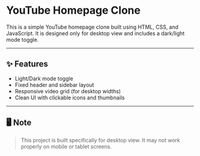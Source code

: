 # YouTube Homepage Clone

This is a simple YouTube homepage clone built using HTML, CSS, and JavaScript. It is designed only for desktop view and includes a dark/light mode toggle.

---

## ✨ Features

- Light/Dark mode toggle  
- Fixed header and sidebar layout  
- Responsive video grid (for desktop widths)  
- Clean UI with clickable icons and thumbnails  

---

## 🖥️ Note

> This project is built specifically for desktop view. It may not work properly on mobile or tablet screens.

